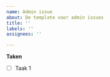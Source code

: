 ```yaml
---
name: Admin issue
about: De template voor admin issues
title: ''
labels: ''
assignees: ''

---
```


**Taken**
- [ ] Taak 1

